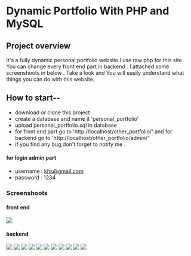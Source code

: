 # Dynamic Portfolio With PHP and MySQL
## Project overview
It's a fully dynamic personal portfolio website.I use raw php for this site . You can change every front end part in backend . I attached some screenshoots in below . Take a look and You will easily understand what things you can do with this website.

## How to start--
* download or clone this project
* create a database and name it 'personal_portfolio'
* upload personal_portfolio.sql in database
* for front end part go to 'http://localhost/other_portfolio/' and for backend go to 'http://localhost/other_portfolio/admin/'
* if you find any bug,don't forget to notify me .
#### for login admin part
* username : khs@gmail.com
* password : 1234





### Screenshoots
#### front end
![](https://github.com/Pix3lPirate/portfolio.github.io/blob/b9213d3643710dd2100a81238bc21cb46ae1ea27/index.jpeg)
#### backend
![](https://raw.githubusercontent.com/crrakib5/Dynamic-Portfolio-With-Php-and-Bootstrap/master/screenshots/localhost_personal_portfolio_login.php.png)
![](https://github.com/Pix3lPirate/portfolio.github.io/blob/110e8e10f4f7907cadbe238757b0d7b45c8f3b1a/Screenshot_14-2-2025_12948_localhost.jpeg)
![](https://github.com/Pix3lPirate/portfolio.github.io/blob/110e8e10f4f7907cadbe238757b0d7b45c8f3b1a/Screenshot_14-2-2025_13126_localhost.jpeg)
![](https://github.com/Pix3lPirate/portfolio.github.io/blob/110e8e10f4f7907cadbe238757b0d7b45c8f3b1a/Screenshot_14-2-2025_1313_localhost.jpeg)
![](https://github.com/Pix3lPirate/portfolio.github.io/blob/110e8e10f4f7907cadbe238757b0d7b45c8f3b1a/Screenshot_14-2-2025_13126_localhost.jpeg)
![](https://github.com/Pix3lPirate/portfolio.github.io/blob/110e8e10f4f7907cadbe238757b0d7b45c8f3b1a/Screenshot_14-2-2025_13654_localhost.jpeg)
![](https://github.com/Pix3lPirate/portfolio.github.io/blob/110e8e10f4f7907cadbe238757b0d7b45c8f3b1a/Screenshot_14-2-2025_13959_localhost.jpeg)
![](https://github.com/Pix3lPirate/portfolio.github.io/blob/110e8e10f4f7907cadbe238757b0d7b45c8f3b1a/Screenshot_14-2-2025_14031_localhost.jpeg)
![](https://github.com/Pix3lPirate/portfolio.github.io/blob/110e8e10f4f7907cadbe238757b0d7b45c8f3b1a/Screenshot_14-2-2025_14116_localhost.jpeg)
![](https://github.com/Pix3lPirate/portfolio.github.io/blob/110e8e10f4f7907cadbe238757b0d7b45c8f3b1a/Screenshot_14-2-2025_14156_localhost.jpeg)
![](https://github.com/Pix3lPirate/portfolio.github.io/blob/110e8e10f4f7907cadbe238757b0d7b45c8f3b1a/Screenshot_14-2-2025_14225_localhost.jpeg)
